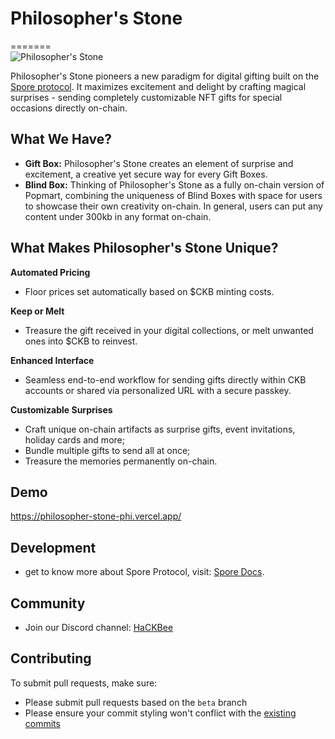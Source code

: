 
# Philosopher's Stone

=======
<br/>
<img src="/svg/ps-og.png" alt="Philosopher's Stone">
<br/>

Philosopher's Stone pioneers a new paradigm for digital gifting built on the [Spore protocol](https://spore.pro/). It maximizes excitement and delight by crafting magical surprises - sending completely customizable NFT gifts for special occasions directly on-chain.

## What We Have?

- **Gift Box:** Philosopher's Stone creates an element of surprise and excitement, a creative yet secure way for every Gift Boxes.
- **Blind Box:** Thinking of Philosopher's Stone as a fully on-chain version of Popmart, combining the uniqueness of Blind Boxes with space for users to showcase their own creativity on-chain. In general, users can put any content under 300kb in any format on-chain.

## What Makes Philosopher's Stone Unique?

**Automated Pricing**

- Floor prices set automatically based on $CKB minting costs.

**Keep or Melt**

- Treasure the gift received in your digital collections, or melt unwanted ones into $CKB to reinvest.

**Enhanced Interface**

- Seamless end-to-end workflow for sending gifts directly within CKB accounts or shared via personalized URL with a secure passkey.

**Customizable Surprises**

- Craft unique on-chain artifacts as surprise gifts, event invitations, holiday cards and more;
- Bundle multiple gifts to send all at once;
- Treasure the memories permanently on-chain.

## Demo

https://philosopher-stone-phi.vercel.app/

## Development

- get to know more about Spore Protocol, visit: [Spore Docs](https://docs.spore.pro/).

## Community

- Join our Discord channel: [HaCKBee](https://discord.gg/9eufnpZZ8P)

## Contributing

To submit pull requests, make sure:

- Please submit pull requests based on the `beta` branch
- Please ensure your commit styling won't conflict with the [existing commits](https://github.com/lee920217/PhilosopherStone/commits)
